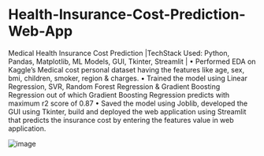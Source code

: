 # Health-Insurance-Cost-Prediction-Web-App
Medical Health Insurance Cost Prediction |TechStack Used: Python, Pandas, Matplotlib, ML Models, GUI, Tkinter, Streamlit |
•	Performed EDA on Kaggle’s Medical cost personal dataset having the features like age, sex, bmi, children, smoker, region & charges.
•	Trained the model using Linear Regression, SVR, Random Forest Regression & Gradient Boosting Regression out of which Gradient Boosting Regression predicts with maximum r2 score of 0.87
•	Saved the model using Joblib, developed the GUI using Tkinter, build and deployed the web application using Streamlit that predicts the insurance cost by entering the features value in web application.

![image](https://user-images.githubusercontent.com/91398845/207703224-2d95afc5-b18b-4323-8e39-1d1dab8e95b9.png)
